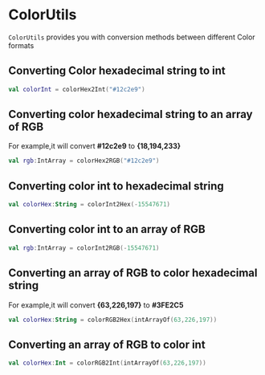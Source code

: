 # ColorUtils

`ColorUtils` provides you with conversion methods between different Color formats

## Converting Color hexadecimal string to int

```kotlin
val colorInt = colorHex2Int("#12c2e9")
```

## Converting color hexadecimal string to an array of RGB

For example,it will convert **#12c2e9** to **{18,194,233}**

```kotlin
val rgb:IntArray = colorHex2RGB("#12c2e9")
```

## Converting color int to hexadecimal string

```kotlin
val colorHex:String = colorInt2Hex(-15547671)
```

## Converting color int to an array of RGB

```kotlin
val rgb:IntArray = colorInt2RGB(-15547671)
```

## Converting an array of RGB to color hexadecimal string

For example,it will convert **{63,226,197}** to **#3FE2C5**

```kotlin
val colorHex:String = colorRGB2Hex(intArrayOf(63,226,197))
```

## Converting an array of RGB to color int

```kotlin
val colorHex:Int = colorRGB2Int(intArrayOf(63,226,197))
```